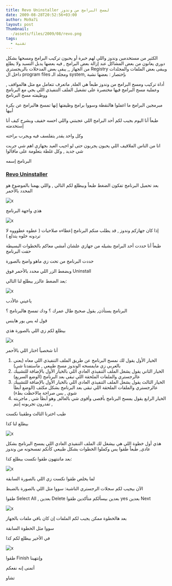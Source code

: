 ```yaml
---
title: Revo Uninstaller لمسح البرامج من وندوز
date: 2009-08-28T20:52:56+03:00
author: Mo9a7i
layout: post
Thumbnail:
  -/assets/files/2009/08/revo.png
tags:
  - تقنية
---
```


الكثير من مستخدمين وندوز واللي لهم خبرة أو يحبون تركيب البرامج ومسحها بشكل دوري يعانون من بعض المشاكل عند إزالة بعض البرامج , فيه بعضها يدبل التسبد ولا يطلع من الجهاز ,, يبقى بعض المدخلات بالريجستري Registry ويبقى بعض الملفات والمجلدات داخل ال program files ومجلد الـ system, بإختصار : بعضها نشبة

أداة تركيب ومسح البرامج من وندوز طبعاً هي العلة, ماتعرف تتعامل مع مثل هالمواقف , وعملية مسح البرامج فيها مختصرة على تشغيل الملف التنفيذي اللي يجي مع البرنامج ووظيفته مسح البرنامج

مبرمجين البرامج ما اغفلوا هالنقطة وسووا برامج وظيفتها إنها تمسح هالبرامج عن بكرة أبيها

طبعاً أنا اليوم بجيب لكم أحد البرامج اللي عجبتني واللي احسه خفيف وبشرح كيف أنا إستخدمته

وكل واحد يقدر يتفلسف فيه ويجرب براحته

انا من الناس الملاقيف اللي يحبون يجربون حتى لو اجيب العيد بجهازي اهم شي جربت شي جديد , وكل غلطة بتعلومة على ماقالوا

البرنامج إسمه

### [Revo Uninstaller](https://www.revouninstaller.com/)

بعد تحميل البرنامج تفكون الضغط طبعاً وبيطلع لكم التالي , واللي يهمنا بالموضوع هو المحدد بالأحمر

![x](/assets/files/2009/08/revo2.png)

هذي واجهة البرنامج

![x](/assets/files/2009/08/revo3.png)

إذا كان جهازكم وندوز , قد يطلب منكم البرنامج إعطاءه صلاحيات ( عطوه عطوووه لا تردونه خلوه يتدلع )

طبعاً أنا حددت أحد البرامج بشيله من جهازي علشان أمشي معاكم بالخطوات البسيطة حقت البرنامج

حددت البرنامج من تحت زي ماهو واضح بالصورة

وبضغط الزر اللي محدد بالأحمر فوق Uninstall

بعد الضغط عالزر بيطلع لنا التالي:

![x](/assets/files/2009/08/revo4.png)

ياعيني عالأدب

البرنامج يستأذن, يقول صحيح طال عمرك ؟ ودك تمسح هالبرنامج ؟

قول له يس يور هاينس

بيطلع لكم زي اللي بالصورة هذي

![x](/assets/files/2009/08/revo5.png)

أنا شخصياً اختار اللي بالأحمر

1. الخيار الأول يقول لك نمسح البرنامج عن طريق الملف التنفيذي اللي معاه (يعني بالعربي زي مايمسحه الوندوز مسح طبيعي , ماستفدنا شي)
2. الخيار الثاني يقول يشغل الملف التنفيذي العادي اللي بالخيار الأول بالإضافة للتشييك عالرجستري والملفات الملحقة اللي تبقى بعد البرنامج (الوضع السريع)
3. الخيار الثالث يقول يشغل الملف التنفيذي العادي اللي بالخيار الأول بالإضافة للتشييك عالرجستري والملفات الملحقة اللي تبقى بعد البرنامج بشكل مكثف (الوضع أبطأ شوي , بس صراحة مالاحظت بطء)
4. الخيار الرابع يقول يمسح البرنامج بأقصى وأقوى شي بالعالم, وهو أبطأ شي , ماجربته , تقدرون تجربونه إنتم

طيب اخترنا الثالث وطقينا نكست

بيطلع لنا كذا

![x](/assets/files/2009/08/revo6.png)

هذي أول خطوة اللي هي بيشغل لك الملف التنفيذي العادي اللي يمسح البرنامج بشكل عادي, طبعاً طقوا يس وكملوا الخطوات بشكل طبيعي كأنكم تمسحونه من وندوز

بعد ماتنتهون طقوا نكست بيطلع كذا:

![x](/assets/files/2009/08/revo7.png)

لما يخلص طقوا نكست زي اللي بالصورة السابقة

الآن بيجيب لكم سجلات الرجستري الناشبة: سووا مثل اللي بالصورة بالضبط

طقوا Select All , بعدين Delete بعدين بيسألكم متأكدين طقوا yes بعدين Next

![x](/assets/files/2009/08/revo8.png)

بعد هالخطوة ممكن يجيب لكم الملفات إن كان باقي ملفات بالجهاز

سووا مثل الخطوة السابقة

في الأخير بيطلع لكم كذا

![x](/assets/files/2009/08/revo9.png)

طقوا Finish وإنتهينا

أتمنى إنه نفعكم

تشاو
